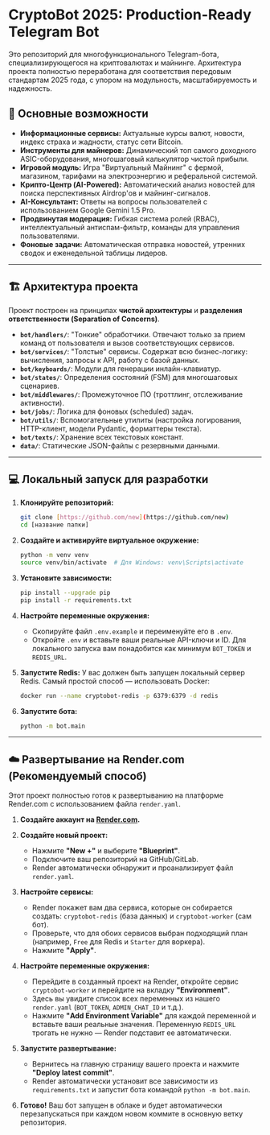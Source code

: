 # CryptoBot 2025: Production-Ready Telegram Bot

Это репозиторий для многофункционального Telegram-бота, специализирующегося на криптовалютах и майнинге. Архитектура проекта полностью переработана для соответствия передовым стандартам 2025 года, с упором на модульность, масштабируемость и надежность.

## 🚀 Основные возможности

* **Информационные сервисы:** Актуальные курсы валют, новости, индекс страха и жадности, статус сети Bitcoin.
* **Инструменты для майнеров:** Динамический топ самого доходного ASIC-оборудования, многошаговый калькулятор чистой прибыли.
* **Игровой модуль:** Игра "Виртуальный Майнинг" с фермой, магазином, тарифами на электроэнергию и реферальной системой.
* **Крипто-Центр (AI-Powered):** Автоматический анализ новостей для поиска перспективных Airdrop'ов и майнинг-сигналов.
* **AI-Консультант:** Ответы на вопросы пользователей с использованием Google Gemini 1.5 Pro.
* **Продвинутая модерация:** Гибкая система ролей (RBAC), интеллектуальный антиспам-фильтр, команды для управления пользователями.
* **Фоновые задачи:** Автоматическая отправка новостей, утренних сводок и еженедельной таблицы лидеров.

---

## 🏗️ Архитектура проекта

Проект построен на принципах **чистой архитектуры** и **разделения ответственности (Separation of Concerns)**.

* **`bot/handlers/`**: "Тонкие" обработчики. Отвечают только за прием команд от пользователя и вызов соответствующих сервисов.
* **`bot/services/`**: "Толстые" сервисы. Содержат всю бизнес-логику: вычисления, запросы к API, работу с базой данных.
* **`bot/keyboards/`**: Модули для генерации инлайн-клавиатур.
* **`bot/states/`**: Определения состояний (FSM) для многошаговых сценариев.
* **`bot/middlewares/`**: Промежуточное ПО (троттлинг, отслеживание активности).
* **`bot/jobs/`**: Логика для фоновых (scheduled) задач.
* **`bot/utils/`**: Вспомогательные утилиты (настройка логирования, HTTP-клиент, модели Pydantic, форматтеры текста).
* **`bot/texts/`**: Хранение всех текстовых констант.
* **`data/`**: Статические JSON-файлы с резервными данными.

---

## 💻 Локальный запуск для разработки

1.  **Клонируйте репозиторий:**
    ```bash
    git clone [https://github.com/new](https://github.com/new)
    cd [название папки]
    ```

2.  **Создайте и активируйте виртуальное окружение:**
    ```bash
    python -m venv venv
    source venv/bin/activate  # Для Windows: venv\Scripts\activate
    ```

3.  **Установите зависимости:**
    ```bash
    pip install --upgrade pip
    pip install -r requirements.txt
    ```

4.  **Настройте переменные окружения:**
    * Скопируйте файл `.env.example` и переименуйте его в `.env`.
    * Откройте `.env` и вставьте ваши реальные API-ключи и ID. Для локального запуска вам понадобится как минимум `BOT_TOKEN` и `REDIS_URL`.

5.  **Запустите Redis:**
    У вас должен быть запущен локальный сервер Redis. Самый простой способ — использовать Docker:
    ```bash
    docker run --name cryptobot-redis -p 6379:6379 -d redis
    ```

6.  **Запустите бота:**
    ```bash
    python -m bot.main
    ```

---

## ☁️ Развертывание на Render.com (Рекомендуемый способ)

Этот проект полностью готов к развертыванию на платформе Render.com с использованием файла `render.yaml`.

1.  **Создайте аккаунт на [Render.com](https://render.com/).**

2.  **Создайте новый проект:**
    * Нажмите **"New +"** и выберите **"Blueprint"**.
    * Подключите ваш репозиторий на GitHub/GitLab.
    * Render автоматически обнаружит и проанализирует файл `render.yaml`.

3.  **Настройте сервисы:**
    * Render покажет вам два сервиса, которые он собирается создать: `cryptobot-redis` (база данных) и `cryptobot-worker` (сам бот).
    * Проверьте, что для обоих сервисов выбран подходящий план (например, `Free` для Redis и `Starter` для воркера).
    * Нажмите **"Apply"**.

4.  **Настройте переменные окружения:**
    * Перейдите в созданный проект на Render, откройте сервис `cryptobot-worker` и перейдите на вкладку **"Environment"**.
    * Здесь вы увидите список всех переменных из нашего `render.yaml` (`BOT_TOKEN`, `ADMIN_CHAT_ID` и т.д.).
    * Нажмите **"Add Environment Variable"** для каждой переменной и вставьте ваши реальные значения. Переменную `REDIS_URL` трогать не нужно — Render подставит ее автоматически.

5.  **Запустите развертывание:**
    * Вернитесь на главную страницу вашего проекта и нажмите **"Deploy latest commit"**.
    * Render автоматически установит все зависимости из `requirements.txt` и запустит бота командой `python -m bot.main`.

6.  **Готово!** Ваш бот запущен в облаке и будет автоматически перезапускаться при каждом новом коммите в основную ветку репозитория.
